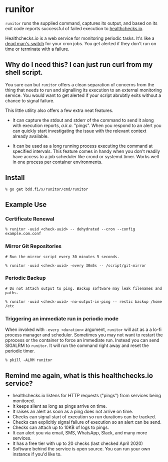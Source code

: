 # runitor

`runitor` runs the supplied command, captures its output, and based on its exit
code reports successful of failed execution to
[healthchecks.io](https://healthchecks.io).

Healthchecks.io is a web service for monitoring periodic tasks. It's like a
[dead man's switch](https://en.wikipedia.org/wiki/Dead_man%27s_switch) for your
cron jobs. You get alerted if they don't run on time or terminate with a
failure.

## Why do I need this? I can just run curl from my shell script.

You sure can but `runitor` offers a clean separation of concerns from the thing
that needs to run and signalling its execution to an external monitoring
service. You would want to get alerted if your script abrubtly exits without a
chance to signal failure.

This little utility also offers a few extra neat features.

  * It can capture the stdout and stderr of the command to send it along with
    execution reports, _a.k.a._ "pings". When you respond to an alert
    you can quickly start investigating the issue with the relevant context
    already available.

  * It can be used as a long running process executing the command at specified
    intervals. This feature comes in handy when you don't readily have access
    to a job scheduler like crond or systemd.timer. Works well in one process
    per container environments.

## Install
```
% go get bdd.fi/x/runitor/cmd/runitor
```

## Example Use

### Certificate Renewal

```
% runitor -uuid <check-uuid> -- dehydrated --cron --config example.com.conf
```

### Mirror Git Repositories

```
# Run the mirror script every 30 minutes 5 seconds.

% runitor -uuid <check-uuid> -every 30m5s -- /script/git-mirror
```

### Periodic Backup

```
# Do not attach output to ping. Backup software may leak filenames and paths.

% runitor -uuid <check-uuid> -no-output-in-ping -- restic backup /home /etc
```

### Triggering an immediate run in periodic mode

When invoked with `-every <duration>` argument, `runitor` will act as a
a lo-fi process manager and scheduler. Sometimes you may not want to restart 
the pprocess or the container to force an immediate run. Instead you can send
SIGALRM to `runitor`. It will run the command right away and reset the periodic
timer.

```
% pkill -ALRM runitor
```


## Remind me again, what is this healthchecks.io service?

  * healthchecks.io listens for HTTP requests ("pings") from services being
    monitored.
  * It keeps silent as long as pings arrive on time.
  * It raises an alert as soon as a ping does not arrive on time.
  * Checks can signal start of execution so run durations can be tracked.
  * Checks can explicitly signal failure of execution so an alert can be send.
  * Checks can attach up to 10KB of logs to pings.
  * It can alert you via email, SMS, WhatsApp, Slack, and many more services.
  * It has a free tier with up to 20 checks (last checked April 2020)
  * Software behind the service is open source. You can run your own instance if
    you'd like to.
